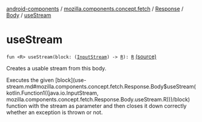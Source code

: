 [android-components](../../../index.md) / [mozilla.components.concept.fetch](../../index.md) / [Response](../index.md) / [Body](index.md) / [useStream](./use-stream.md)

# useStream

`fun <R> useStream(block: (`[`InputStream`](http://docs.oracle.com/javase/7/docs/api/java/io/InputStream.html)`) -> `[`R`](use-stream.md#R)`): `[`R`](use-stream.md#R) [(source)](https://github.com/mozilla-mobile/android-components/blob/master/components/concept/fetch/src/main/java/mozilla/components/concept/fetch/Response.kt#L78)

Creates a usable stream from this body.

Executes the given [block](use-stream.md#mozilla.components.concept.fetch.Response.Body$useStream(kotlin.Function1((java.io.InputStream, mozilla.components.concept.fetch.Response.Body.useStream.R)))/block) function with the stream as parameter and then closes it down correctly
whether an exception is thrown or not.

